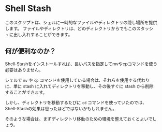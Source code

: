 # Shell Stash

このスクリプトは、シェルに一時的なファイルやディレクトリの隠し場所を提供します。
ファイルやディレクトリは、どのディレクトリからでもこのスタッシュに出し入れすることができます。

## 何が便利なのか？

Shell-Stashをインストールすれば、長いパスを指定してmvやcpコマンドを使う必要はありません。

シェルで ``mv`` や ``cp`` コマンドを使用している場合は、それらを使用する代わりに、単に stash に入れてディレクトリを移動し、その後すぐに stash から削除することができます。

しかし、ディレクトリを移動するたびに ``cd`` コマンドを使っていたのでは、Shell-Stashの効果は思ったほどではないかもしれません。

そのような場合は、まずディレクトリ移動のための環境を整えておくとよいでしょう。



